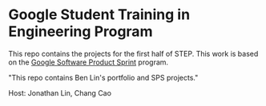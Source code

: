 # Google Student Training in Engineering Program

This repo contains the projects for the first half of STEP.
This work is based on the [Google Software Product Sprint](https://g.co/softwareproductsprint) program.

"This repo contains Ben Lin's portfolio and SPS projects."

Host: Jonathan Lin, Chang Cao
